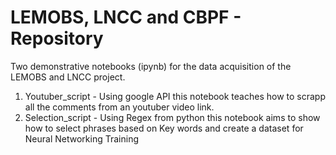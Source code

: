 # LEMOBS, LNCC and CBPF - Repository 

Two demonstrative notebooks (ipynb) for the data acquisition of the LEMOBS and LNCC project.
1. Youtuber_script - Using google API this notebook teaches how to scrapp all the comments from an youtuber video link. 
2. Selection_script - Using Regex from python this notebook aims to show how to select phrases based on Key words and create a dataset for Neural Networking Training
